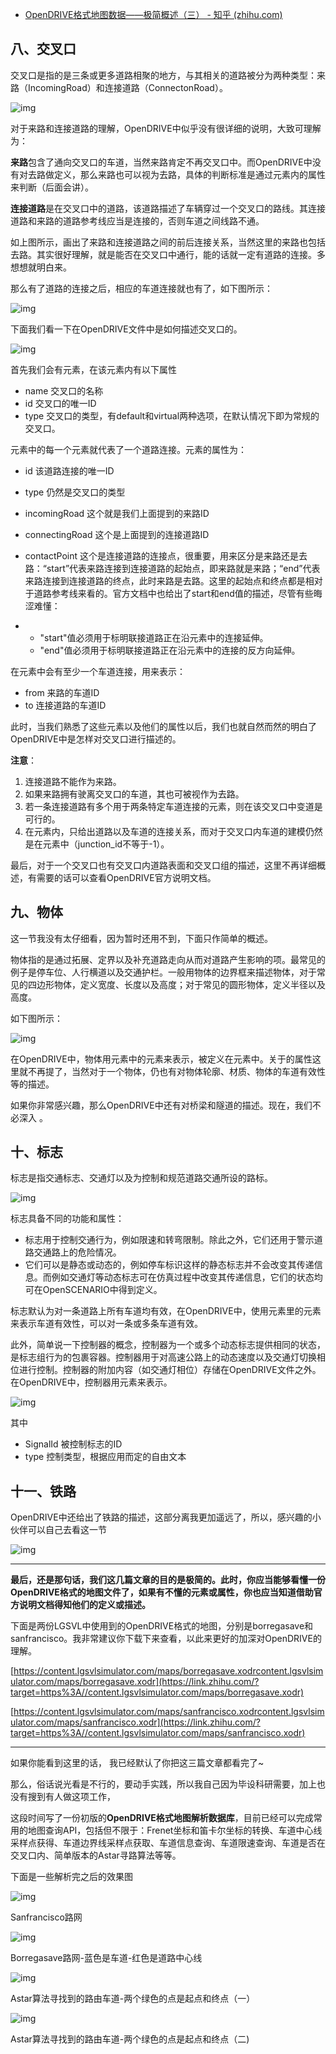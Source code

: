 - [OpenDRIVE格式地图数据——极简概述（三） - 知乎 (zhihu.com)](https://zhuanlan.zhihu.com/p/361246912)

## 八、交叉口

交叉口是指的是三条或更多道路相聚的地方，与其相关的道路被分为两种类型：来路（IncomingRoad）和连接道路（ConnectonRoad）。

![img](https://pic4.zhimg.com/80/v2-b80bb29270cac285dc6cab1d8c72aceb_720w.jpg)

对于来路和连接道路的理解，OpenDRIVE中似乎没有很详细的说明，大致可理解为：

**来路**包含了通向交叉口的车道，当然来路肯定不再交叉口中。而OpenDRIVE中没有对去路做定义，那么来路也可以视为去路，具体的判断标准是通过<connection>元素内的<contactPoint>属性来判断（后面会讲）。

**连接道路**是在交叉口中的道路，该道路描述了车辆穿过一个交叉口的路线。其连接道路和来路的道路参考线应当是连接的，否则车道之间线路不通。

如上图所示，画出了来路和连接道路之间的前后连接关系，当然这里的来路也包括去路。其实很好理解，就是能否在交叉口中通行，能的话就一定有道路的连接。多想想就明白来。

那么有了道路的连接之后，相应的车道连接就也有了，如下图所示：

![img](https://pic3.zhimg.com/80/v2-61d0eb4c5033fc6e77b5bb1ac480bdf2_720w.jpg)

下面我们看一下在OpenDRIVE文件中是如何描述交叉口的。

![img](https://pic2.zhimg.com/80/v2-e7a47bf6c168424205604463d4654785_720w.jpg)

首先我们会有<junction>元素，在该元素内有以下属性

- name 交叉口的名称
- id 交叉口的唯一ID
- type 交叉口的类型，有default和virtual两种选项，在默认情况下即为常规的交叉口。

<junction>元素中的每一个<connection>元素就代表了一个道路连接。<connection>元素的属性为：

- id 该道路连接的唯一ID

- type 仍然是交叉口的类型

- incomingRoad 这个就是我们上面提到的来路ID

- connectingRoad 这个是上面提到的连接道路ID

- contactPoint 这个是连接道路的连接点，很重要，用来区分是来路还是去路：“start”代表来路连接到连接道路的起始点，即来路就是来路；“end”代表来路连接到连接道路的终点，此时来路是去路。这里的起始点和终点都是相对于道路参考线来看的。官方文档中也给出了start和end值的描述，尽管有些晦涩难懂：

- - "start"值必须用于标明联接道路正在沿<laneLink>元素中的连接延伸。
  - "end"值必须用于标明联接道路正在沿<laneLink>元素中的连接的反方向延伸。

在<connection>元素中会有至少一个车道连接，用<laneLink>来表示：

- from 来路的车道ID
- to 连接道路的车道ID

此时，当我们熟悉了这些元素以及他们的属性以后，我们也就自然而然的明白了OpenDRIVE中是怎样对交叉口进行描述的。

**注意**：

1. 连接道路不能作为来路。
2. 如果来路拥有驶离交叉口的车道，其也可被视作为去路。
3. 若一条连接道路有多个用于两条特定车道连接的<laneLink>元素，则在该交叉口中变道是可行的。
4. 在<junction>元素内，只给出道路以及车道的连接关系，而对于交叉口内车道的建模仍然是在<road>元素中（junction_id不等于-1）。

最后，对于一个交叉口也有交叉口内道路表面和交叉口组的描述，这里不再详细概述，有需要的话可以查看OpenDRIVE官方说明文档。

## 九、物体

这一节我没有太仔细看，因为暂时还用不到，下面只作简单的概述。

物体指的是通过拓展、定界以及补充道路走向从而对道路产生影响的项。最常见的例子是停车位、人行横道以及交通护栏。一般用物体的边界框来描述物体，对于常见的四边形物体，定义宽度、长度以及高度；对于常见的圆形物体，定义半径以及高度。

如下图所示：

![img](https://pic3.zhimg.com/80/v2-df1ddb95d8c4830a14346d45d423d1c6_720w.jpg)

在OpenDRIVE中，物体用<objects>元素中的<object>元素来表示，<objects>被定义在<road>元素中。关于<object>的属性这里就不再提了，当然对于一个物体，仍也有对物体轮廓、材质、物体的车道有效性等的描述。

如果你非常感兴趣，那么OpenDRIVE中还有对桥梁和隧道的描述。现在，我们不必深入 。

## **十、标志**

标志是指交通标志、交通灯以及为控制和规范道路交通所设的路标。

![img](https://pic2.zhimg.com/80/v2-d7fbd625520ae289c2611822a3af3abd_720w.jpg)

标志具备不同的功能和属性：

- 标志用于控制交通行为，例如限速和转弯限制。除此之外，它们还用于警示道路交通路上的危险情况。
- 它们可以是静态或动态的，例如停车标识这样的静态标志并不会改变其传递信息。而例如交通灯等动态标志可在仿真过程中改变其传递信息，它们的状态均可在OpenSCENARIO中得到定义。

标志默认为对一条道路上所有车道均有效，在OpenDRIVE中，使用<signal>元素里的<validity>元素来表示车道有效性，可以对一条或多条车道有效。

此外，简单说一下控制器的概念，控制器为一个或多个动态标志提供相同的状态，是标志组行为的包裹容器。控制器用于对高速公路上的动态速度以及交通灯切换相位进行控制。控制器的附加内容（如交通灯相位）存储在OpenDRIVE文件之外。在OpenDRIVE中，控制器用<controller>元素来表示。

![img](https://pic1.zhimg.com/80/v2-bf8fe14dc8ebf13c0d9fd3abe14ba61c_720w.jpg)

其中

- SignalId 被控制标志的ID
- type 控制类型，根据应用而定的自由文本

## 十一、铁路

OpenDRIVE中还给出了铁路的描述，这部分离我更加遥远了，所以，感兴趣的小伙伴可以自己去看这一节

![img](https://pic1.zhimg.com/80/v2-21a3dfa6a37e642746cf9d35ff1160e8_720w.jpg)

------

**最后，还是那句话，我们这几篇文章的目的是极简的。此时，你应当能够看懂一份OpenDRIVE格式的地图文件了，如果有不懂的元素或属性，你也应当知道借助官方说明文档得知他们的定义或描述。**

下面是两份LGSVL中使用到的OpenDRIVE格式的地图，分别是borregasave和sanfrancisco。我非常建议你下载下来查看，以此来更好的加深对OpenDRIVE的理解。

[https://content.lgsvlsimulator.com/maps/borregasave.xodrcontent.lgsvlsimulator.com/maps/borregasave.xodr](https://link.zhihu.com/?target=https%3A//content.lgsvlsimulator.com/maps/borregasave.xodr)

[https://content.lgsvlsimulator.com/maps/sanfrancisco.xodrcontent.lgsvlsimulator.com/maps/sanfrancisco.xodr](https://link.zhihu.com/?target=https%3A//content.lgsvlsimulator.com/maps/sanfrancisco.xodr)

------

如果你能看到这里的话， 我已经默认了你把这三篇文章都看完了~

那么，俗话说光看是不行的，要动手实践，所以我自己因为毕设科研需要，加上也没有搜到有人做这项工作，

这段时间写了一份初版的**OpenDRIVE格式地图解析数据库**，目前已经可以完成常用的地图查询API，包括但不限于：Frenet坐标和笛卡尔坐标的转换、车道中心线采样点获得、车道边界线采样点获取、车道信息查询、车道限速查询、车道是否在交叉口内、简单版本的Astar寻路算法等等。

下面是一些解析完之后的效果图

![img](https://pic1.zhimg.com/80/v2-7166e176b91127623df711987477c0e4_720w.jpg)

Sanfrancisco路网



![img](https://pic1.zhimg.com/80/v2-e6862bb2016aeb29b926fe1357ca55e8_720w.jpg)

Borregasave路网-蓝色是车道-红色是道路中心线

![img](https://pic2.zhimg.com/80/v2-9e69723d826f76891ddf584184377145_720w.jpg)

Astar算法寻找到的路由车道-两个绿色的点是起点和终点（一）

![img](https://pic4.zhimg.com/80/v2-cc183981c7f2a5a88ebc86965d142013_720w.jpg)

Astar算法寻找到的路由车道-两个绿色的点是起点和终点（二)